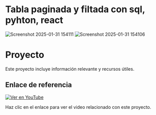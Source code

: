 # Tabla paginada y filtada con sql, pyhton, react
![Screenshot 2025-01-31 154111](https://github.com/user-attachments/assets/36deed9c-0718-45b4-bfd0-fdad3516a869)
![Screenshot 2025-01-31 154106](https://github.com/user-attachments/assets/956d27e5-f5e3-4344-a28d-5ef314c50096)

# Proyecto

Este proyecto incluye información relevante y recursos útiles.

## Enlace de referencia

[![Ver en YouTube](https://img.shields.io/badge/YouTube-Video-red)](https://youtu.be/r6aSZQ_WMvU)

Haz clic en el enlace para ver el video relacionado con este proyecto.
